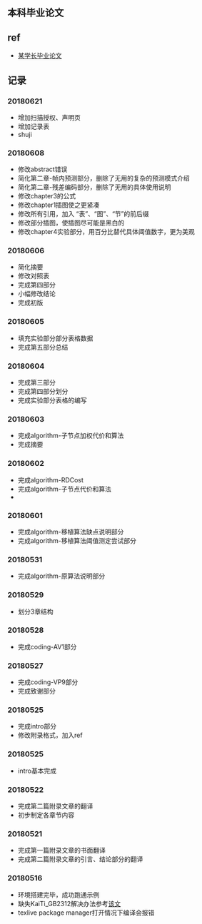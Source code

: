 ## 本科毕业论文

## ref

 - [某学长毕业论文](http://ml.cs.tsinghua.edu.cn/~changliu/%E4%BB%A5%E8%A1%8C%E5%88%97%E5%BC%8F%E7%82%B9%E8%BF%87%E7%A8%8B%E4%B8%BA%E5%85%88%E9%AA%8C%E7%9A%84%E6%9C%80%E5%A4%A7%E7%86%B5%E5%88%A4%E5%88%AB%E5%BC%8F%E9%9A%90%E7%8B%84%E5%88%A9%E5%85%8B%E9%9B%B7%E5%88%86%E9%85%8D%E6%A8%A1%E5%9E%8B.pdf)

## 记录

### 20180621
 - 增加扫描授权、声明页
 - 增加记录表
 - shuji

### 20180608
 - 修改abstract错误
 - 简化第二章-帧内预测部分，删除了无用的复杂的预测模式介绍
 - 简化第二章-残差编码部分，删除了无用的具体使用说明
 - 修改chapter3的公式
 - 修改chapter1插图使之更紧凑
 - 修改所有引用，加入 “表”、“图”、“节”的前后缀
 - 修改部分插图，使插图尽可能是黑白的
 - 修改chapter4实验部分，用百分比替代具体阈值数字，更为美观

### 20180606
 - 简化摘要
 - 修改对照表
 - 完成第四部分
 - 小幅修改结论
 - 完成初版

### 20180605
 - 填充实验部分部分表格数据
 - 完成第五部分总结

### 20180604
 - 完成第三部分
 - 完成第四部分划分
 - 完成实验部分表格的编写

### 20180603
 - 完成algorithm-子节点加权代价和算法
 - 完成摘要

### 20180602
 - 完成algorithm-RDCost
 - 完成algorithm-子节点代价和算法
 - 

### 20180601
 - 完成algorithm-移植算法缺点说明部分
 - 完成algorithm-移植算法阈值测定尝试部分

### 20180531
 - 完成algorithm-原算法说明部分

### 20180529
 - 划分3章结构

### 20180528
 - 完成coding-AV1部分

### 20180527
 - 完成coding-VP9部分
 - 完成致谢部分

### 20180525
 - 完成intro部分
 - 修改附录格式，加入ref

### 20180525
 - intro基本完成

### 20180522
 - 完成第二篇附录文章的翻译
 - 初步制定各章节内容

### 20180521
 - 完成第一篇附录文章的书面翻译
 - 完成第二篇附录文章的引言、结论部分的翻译

### 20180516
 - 环境搭建完毕，成功跑通示例
 - 缺失KaiTi_GB2312解决办法参考[该文](http://bbs.ctex.org/forum.php?mod=viewthread&tid=153327)
 - texlive package manager打开情况下编译会报错